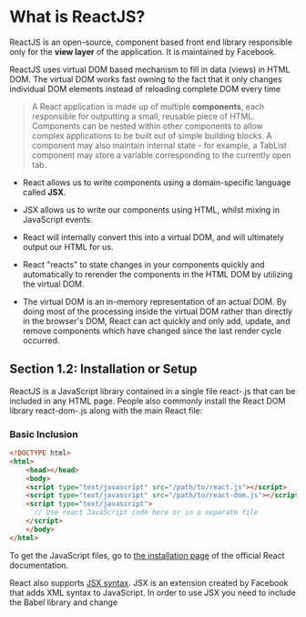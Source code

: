 # What is ReactJS?

ReactJS is an open-source, component based front end library responsible only for the **view layer** of the application. It is maintained by Facebook.

ReactJS uses virtual DOM based mechanism to fill in data (views) in HTML DOM. The virtual DOM works fast owning to the fact that it only changes individual DOM elements instead of reloading complete DOM every time

> A React application is made up of multiple **components**, each responsible for outputting a small, reusable piece of HTML. Components can be nested within other components to
> allow complex applications to be built out of simple building blocks. A component may also maintain internal state - for example, a TabList component may store a variable
> corresponding to the currently open tab.

* React allows us to write components using a domain-specific language called **JSX**. 
* JSX allows us to write our components using HTML, whilst mixing in JavaScript events. 
* React will internally convert this into a virtual DOM, and will ultimately output our HTML for us.

* React "reacts" to state changes in your components quickly and automatically to rerender the components in the HTML DOM by utilizing the virtual DOM.
* The virtual DOM is an in-memory representation of an actual DOM. By doing most of the processing inside the virtual DOM rather than directly in the browser's DOM, React can act quickly and only add, update, and remove components which have changed since the last render cycle occurred.

## Section 1.2: Installation or Setup

ReactJS is a JavaScript library contained in a single file react-<version>.js that can be included in any HTML page. People also commonly install the React DOM library react-dom-<version>.js along with the main React file:

### Basic Inclusion

```html
<!DOCTYPE html>
<html>
    <head></head>
    <body>
    <script type="text/javascript" src="/path/to/react.js"></script>
    <script type="text/javascript" src="/path/to/react-dom.js"></script>
    <script type="text/javascript">
      // Use react JavaScript code here or in a separate file
    </script>
    </body>
</html>
```

To get the JavaScript files, go to [the installation page](https://facebook.github.io/react/docs/installation.html) of the official React documentation.

React also supports [JSX syntax](https://facebook.github.io/react/docs/jsx-in-depth.html). JSX is an extension created by Facebook that adds XML syntax to JavaScript. In order
to use JSX you need to include the Babel library and change <script type="text/babel"> in order to translate JSX to Javascript code.

```html
<!DOCTYPE html> <html>
<head></head>
  <body>
  <script type="text/javascript" src="/path/to/react.js"></script>
  <script type="text/javascript" src="/path/to/react-dom.js"></script>
  <script src="https://npmcdn.com/babel-core@5.8.38/browser.min.js"></script>
  <script type="text/babel">
        // Use react JSX code here or in a separate file
  </script>
    </body>
</html>
```

### Installing via npm

You can also install React using [npm](https://www.npmjs.com/) by doing the following:

```sh
npm install --save react react-dom
```
To use React in your JavaScript project, you can do the following:

```js
let React = require('react');
let ReactDOM = require('react-dom');
ReactDOM.render(<App />, ...);
```

### Installing via Yarn

Facebook released its own package manager named [Yarn](https://yarnpkg.com/), which can also be used to install React. 

After installing Yarn you just need to run this command:

```sh
yarn add react react-dom
```

You can then use React in your project in exactly the same way as if you had installed React via npm.

## Section 1.3: Hello World with Stateless Functions

Stateless components are getting their philosophy from functional programming. Which implies that: 
A function returns all time the same thing exactly on what is given to it.

### For example:

```js
const statelessSum = (a, b) => a + b;
let a = 0;
const statefulSum = () => a++;
```

* As you can see from the above example that, statelessSum is always will return the same values given a and b. However, statefulSum function will not return the same values given even no parameters.
* This type of function's behaviour is also called as a side-effect. Since, the component affects somethings beyond.
* So, it is advised to use stateless components more often, since they are side-effect free and will create the same behaviour always.
* That is what you want to be after in your apps because fluctuating state is the worst case scenario for a maintainable program.
* The most basic type of react component is one without state. React components that are pure functions of their props and do not require any internal state management can be written as simple JavaScript functions.
* These are said to be Stateless Functional Components because they are a function only of props, without having any state to keep track of.

Here is a simple example to illustrate the concept of a Stateless Functional Component:

```jsx
// In HTML
<div id="element"></div>

// In React
const MyComponent = props => {
return <h1>Hello, {props.name}!</h1>;
};
ReactDOM.render(<MyComponent name="Arun" />, element); // Will render <h1>Hello, Arun!</h1>
```

Note that all that this component does is render an h1 element containing the name prop. This component doesn't keep track of any state. Here's an ES6 example as well:

```jsx
import React from 'react'
const HelloWorld = props => ( <h1>Hello, {props.name}!</h1>
)

HelloWorld.propTypes = {
    name: React.PropTypes.string.isRequired
}
export default HelloWorld
```

## Section 1.4: Absolute Basics of Creating Reusable Components

### Components and Props

* As React concerns itself only with an application's view, the bulk of development in React will be the creation of components.
* A component represents a portion of the view of your application. "Props" are simply the attributes used on a JSX node (e.g.```jsx
  <SomeComponent someProp="some prop's value" /> ```), and are the primary way our application interacts with our components.
* In the snippet above, inside of SomeComponent, we would have access to this.props, whose value would be the object {someProp: "some prop's value"}.

* It can be useful to think of React components as simple functions - they take input in the form of "props", and produce output as markup.
*  Many simple components take this a step further, making themselves "Pure Functions", meaning they do not issue side effects, and are idempotent (given a set of inputs, the component will always produce the same output).
*  This goal can be formally enforced by actually creating components as functions, rather than "classes".
*  There are three ways of creating a React component:

**1. Functional ("Stateless") Components**

```jsx
const FirstComponent = props => (
  <div>{props.content}</div>
);
```

**2.React.createClass()**

```jsx
const SecondComponent = React.createClass({
  render: function () {
    return (
      <div>{this.props.content}</div>
    );
  }
});
```

**3.ES2015 Classes**
```jsx
class ThirdComponent extends React.Component {
    render() {
      return (
        <div>{this.props.content}</div>
    );
  }
}
```

These components are used in exactly the same way:

```jsx
const ParentComponent = function (props) {
  const someText = "FooBar";
  return (
    <FirstComponent content={someText} />
    <SecondComponent content={someText} />
    <ThirdComponent content={someText} />
  );
}
```

The above examples will all produce identical markup.

* Functional components cannot have "state" within them. So if your component needs to have a state, then go for class based components. Refer Creating Components for more information.
* As a final note, react props are immutable once they have been passed in, meaning they cannot be modified from within a component. 
* If the parent of a component changes the value of a prop, React handles replacing the old props with the new, the component will rerender itself using the new values.


## Section 1.5: Create React App

[create-react-app](https://github.com/facebookincubator/create-react-app) is a React app boilerplate generator created by Facebook. It provides a development environment configured for ease-of-use with minimal setup, including:

* ES6 and JSX transpilation
* Dev server with hot module reloading
* Code linting
* CSS auto-prefixing
* Build script with JS, CSS and image bundling, and sourcemaps Jest testing framework

### Installation

First, install create-react-app globally with node package manager (npm).

```sh
npm install -g create-react-app
```

Then run the generator in your chosen directory.

```sh
create-react-app my-app
```

Navigate to the newly created directory and run the start script.

```sh
cd my-app/
npm start
```

### Configuration

create-react-app is intentionally non-configurable by default. If non-default usage is required, for example, to use a compiled CSS language such as Sass, then the eject command can be used.

```sh
npm run eject
```

This allows editing of all configuration files. N.B. this is an irreversible process.

### Build React App

To build your app for production ready, run following command

```sh
npm run build
```

## Section 1.6: Hello World

### Without JSX

Here's a basic example that uses React's main API to create a React element and the React DOM API to render the React element in the browser.

```html
<!DOCTYPE html>
<html>
  <head>
    <meta charset="UTF-8" />
    <title>Hello React!</title>
    <!-- Include the React and ReactDOM libraries -->
    <script src="https://fb.me/react-15.2.1.js"></script>
    <script src="https://fb.me/react-dom-15.2.1.js"></script>
  </head>
  <body>
    <div id="example"></div>
    <script type="text/javascript">
      // create a React element rElement
      let rElement = React.createElement('h1', null, 'Hello, world!'); // dElement is a DOM container
      let dElement = document.getElementById('example'); // render the React element in the DOM container
      ReactDOM.render(rElement, dElement);
    </script>
  </body>
</html>
```

### With JSX

Instead of creating a React element from strings one can use JSX (a Javascript extension created by Facebook for adding XML syntax to JavaScript), which allows to write

```js
let rElement = React.createElement('h1', null, 'Hello, world!');
```

as the equivalent (and easier to read for someone familiar with HTML)

```jsx
let rElement = <h1>Hello, world!</h1>;
```

The code containing JSX needs to be enclosed in a **<script type="text/babel">** tag. Everything within this tag will be transformed to plain Javascript using the Babel library (that needs to be included in addition to the React libraries).

So finally the above example becomes:

```html
<!DOCTYPE html>
<html>
  <head>
    <meta charset="UTF-8" />
    <title>Hello React!</title>
    <!-- Include the React and ReactDOM libraries -->
    <script src="https://fb.me/react-15.2.1.js"></script>
    <script src="https://fb.me/react-dom-15.2.1.js"></script>
    <!-- Include the Babel library -->
    <script src="https://npmcdn.com/babel-core@5.8.38/browser.min.js"></script>
  </head>
  <body>
   <div id="example"></div>
    <script type="text/babel">
      // create a React element rElement using JSX
      let rElement = <h1>Hello, world!</h1>; // dElement is a DOM container
      let dElement = document.getElementById('example'); // render the React element in the DOM container
      ReactDOM.render(rElement, dElement);
    </script>
  </body>
</html>
```

## Section 1.7: Hello World Component

* A React component can be defined as an ES6 class that extends the base React.Component class.
* In its minimal form, a component must define a render method that specifies how the component renders to the DOM.
* The render method returns React nodes, which can be defined using JSX syntax as HTML-like tags.
* The following example shows how to define a minimal Component:

```js
import React from 'react'
class HelloWorld extends React.Component {
    render() {
      return <h1>Hello, World!</h1>
    }
}
export default HelloWorld
```

* A Component can also receive props. These are properties passed by its parent in order to specify some values the component cannot know by itself; a property can also contain a function that can be called by the component after certain events occur - for example, a button could receive a function for its onClick property and call it whenever it is clicked.
* When writing a component, its props can be accessed through the props object on the Component itself:

```js
import React from 'react'
class Hello extends React.Component {
    render() {
      return <h1>Hello, {this.props.name}!</h1>
    }
}
export default Hello
```

* The example above shows how the component can render an arbitrary string passed into the name prop by its parent. 

* Note that a component cannot modify the props it receives.

* A component can be rendered within any other component, or directly into the DOM if it's the topmost component, using ReactDOM.render and providing it with both the component and the DOM Node where you want the React tree to be rendered:

```jsx
import React from 'react'
import ReactDOM from 'react-dom'
import Hello from './Hello'

ReactDOM.render(<Hello name="Billy James" />, document.getElementById('main'))
```

By now you know how to make a basic component and accept props. Lets take this a step further and introduce state.

For demo sake, let's make our Hello World app, display only the first name if a full name is given.

```jsx
import React from 'react'
class Hello extends React.Component {
    constructor(props){
      //Since we are extending the default constructor, //handle default activities first.
      super(props);
      //Extract the first-name from the prop
      let firstName = this.props.name.split(" ")[0];
      //In the constructor, feel free to modify the //state property on the current context. this.state = {
      name: firstName
    }
}
//Look maa, no comma required in JSX based class defs!
render() {
    return <h1>Hello, {this.state.name}!</h1>
  }
}
export default Hello
```

**Note**: Each component can have it's own state or accept it's parent's state as a prop.

_____________

# Components

## Section 2.1: Creating Components

This is an extension of Basic Example:

### Basic Structure

```ts
import React, { Component } from 'react';
import { render } from 'react-dom';
class FirstComponent extends Component {
    render() {
        return ( <div>
                    Hello, {this.props.name}! I am a FirstComponent. </div>
               );
    }
}
render(
    <FirstComponent name={ 'User' } />,
    document.getElementById('content')
);
```

The above example is called a **stateless** component as it does not contain state (in the React sense of the word).

In such a case, some people find it preferable to use Stateless Functional Components, which are based on [ES6
arrow functions](https://developer.mozilla.org/en-US/docs/Web/JavaScript/Reference/Functions/Arrow_functions).

### Stateless Functional Components

- In many applications there are smart components that hold state but render dumb components that simply receive props and return HTML as JSX.
- Stateless functional components are much more reusable and have a positive performance impact on your application.

They have 2 main characteristics:

1. When rendered they receive an object with all the props that were passed down.
2. They must return the JSX to be rendered.

```ts
// When using JSX inside a module you must import React
import React from 'react';
import PropTypes from 'prop-types';
const FirstComponent = props => (
    <div>
        Hello, {props.name}! I am a FirstComponent.
    </div>
);
//arrow components also may have props validation
FirstComponent.propTypes = {
    name: PropTypes.string.isRequired,
}
// To use FirstComponent in another file it must be exposed through an export call:
export default FirstComponent;
```

### Stateful Components

In contrast to the 'stateless' components shown above, 'stateful' components have a state object that can be updated with the setState method. The state must be initialized in the constructor before it can be set:

```ts
import React, { Component } from 'react';

class SecondComponent extends Component {
    constructor(props) {
        super(props);

            this.state = {
                toggle: true
            };
            // This is to bind context when passing onClick as a callback

            this.onClick = this.onClick.bind(this);
    }
    onClick() {
            this.setState((prevState, props) => ({
                toggle: !prevState.toggle
            }));
    }
    render() {
        return (
            <div onClick={this.onClick}>
                Hello, {this.props.name}! I am a SecondComponent.
                <br />
                Toggle is: {this.state.toggle}
            </div>
        );
    }
}
```

- Extending a component with [PureComponent](https://facebook.github.io/react/docs/react-api.html#react.purecomponent) instead of Component will automatically implement the shouldComponentUpdate() lifecycle method with shallow prop and state comparison.
- This keeps your application more performant by reducing the amount of un-necessary renders that occur. This assumes your components are 'Pure' and always render the same output with the same state and props input.

### Higher Order Components

Higher order components (HOC) allow to share component functionality.

```ts
import React, { Component } from 'react';
const PrintHello = ComposedComponent => class extends Component {
    onClick() {
        console.log('hello');
    }

    /* The higher order component takes another component as a parameter
    and then renders it with additional props */
    render() {
        return <ComposedComponent {...this.props } onClick={this.onClick} />
    }
}

const FirstComponent = props => (
    <div onClick={ props.onClick }>
        Hello, {props.name}! I am a FirstComponent.
    </div>
);

const ExtendedComponent = PrintHello(FirstComponent);
```

Higher order components are used when you want to share logic across several components regardless of how different they render.

## Section 2.2: Basic Component

Given the following HTML file:

```html
<!DOCTYPE html>
<html>
  <head>
    <meta charset="utf-8" />
    <title>React Tutorial</title>
    <script src="https://cdnjs.cloudflare.com/ajax/libs/react/15.2.1/react.js"></script>
    <script src="https://cdnjs.cloudflare.com/ajax/libs/react/15.2.1/react-dom.js"></script>
    <script src="https://cdnjs.cloudflare.com/ajax/libs/babel-core/5.8.34/browser.min.js"></script>
  </head>
  <body>
    <div id="content"></div>
    <script type="text/babel" src="scripts/example.js"></script>
  </body>
</html>
```

You can create a basic component using the following code in a separate file:

### scripts/example.js

```jsx
import React, { Component } from 'react';
import ReactDOM from 'react-dom';
class FirstComponent extends Component {
  render() {
    return (
        <div className="firstComponent">
            Hello, world! I am a FirstComponent.
        </div>
    );
  }
}
ReactDOM.render(
<FirstComponent />, // Note that this is the same as the variable you stored above
  document.getElementById('content')
);
```

You will get the following result (note what is inside of div#content):

```html
<!DOCTYPE html>
<html>
  <head>
    <meta charset="utf-8" />
    <title>React Tutorial</title>
    <script src="https://cdnjs.cloudflare.com/ajax/libs/react/15.2.1/react.js"></script>
    <script src="https://cdnjs.cloudflare.com/ajax/libs/react/15.2.1/react-dom.js"></script>
    <script src="https://cdnjs.cloudflare.com/ajax/libs/babel-core/5.8.34/browser.min.js"></script>
  </head>
  <body>
        <div id="content">
            <div className="firstComponent">
                Hello, world! I am a FirstComponent.
            </div>
        </div>
        <script type="text/babel" src="scripts/example.js"></script>
    </body>
</html>
```

## Section 2.3: Nesting Components

A lot of the power of ReactJS is its ability to allow nesting of components. Take the following two components:

```jsx
let React = require('react');
let createReactClass = require('create-react-class');

let CommentList = reactCreateClass({
    render: function() {
        return (
            <div className="commentList">
                Hello, world! I am a CommentList.
            </div>
        );
    }
});
let CommentForm = reactCreateClass({
    render: function() {
        return (
            <div className="commentForm">
                Hello, world! I am a CommentForm.
            </div>
        );
    }
});
```

You can nest and refer to those components in the definition of a different component:

```jsx
let React = require('react');
let createReactClass = require('create-react-class');
let CommentBox = reactCreateClass({
        render: function() {
            return (
                <div className="commentBox">
                    <h1>Comments</h1>
                    <CommentList /> // Which was defined above and can be reused
                    <CommentForm /> // Same here
                </div>
            );
        }
});
```

### 1. Nesting without using children

(continued from above)

```jsx
let CommentList = reactCreateClass({
    render: function() {
        return (
            <div className="commentList">
                <ListTitle/>
                Hello, world! I am a CommentList.
            </div>
        );
    }
});
```

This is the style where A composes B and B composes C.

#### Pros

- Easy and fast to separate UI elements
- Easy to inject props down to children based on the parent component's state

#### Cons

- Less visibility into the composition architecture
- Less reusability
  
#### Good if

- B and C are just presentational components
- B should be responsible for C's lifecycle


### 2. Nesting using children

(continued from above)

```jsx
let CommentBox = reactCreateClass({
    render: function() {
        return (
            <div className="commentBox">
                <h1>Comments</h1>
                <CommentList>
                    <ListTitle/> // child
                </CommentList>
                <CommentForm />
              </div>
        );
    }
});
```

This is the style where A composes B and A tells B to compose C. More power to parent components.

#### Pros

- Better components lifecycle management
- Better visibility into the composition architecture
- Better reusuability


#### Cons

- Injecting props can become a little expensive
- Less flexibility and power in child components

#### Good if

- B should accept to compose something different than C in the future or somewhere else
- A should control the lifecycle of C

* B would render C using this.props.children, and there isn't a structured way for B to know what those children are for.
* So, B may enrich the child components by giving additional props down, but if B needs to know exactly what they are, #3 might be a better option.

### 3. Nesting using props

(continued from above)

```jsx
let CommentBox = reactCreateClass({
    render: function() {
        return (
            <div className="commentBox">
                <h1>Comments</h1>
                <CommentList title={ListTitle}/> //prop <CommentForm />
            </div>
        );
    }
});
```

This is the style where A composes B and B provides an option for A to pass something to compose for a specific purpose. More structured composition.

#### Pros

- Composition as a feature
- Easy validation
- Better composaiblility

#### Cons

- Injecting props can become a little expensive
- Less flexibility and power in child components

#### Good if

- B has specific features defined to compose something
- B should only know how to render not what to render

#3 is usually a must for making a public library of components but also a good practice in general to make composable components and clearly define the composition features. #1 is the easiest and fastest to make something that works, but #2 and #3 should provide certain benefits in various use cases.

## Section 2.4: Props

Props are a way to pass information into a React component, they can have any type including functions - sometimes referred to as callbacks.

In JSX props are passed with the attribute syntax

```jsx
<MyComponent userID={123} />
```

Inside the definition for MyComponent userID will now be accessible from the props object

```jsx
// The render function inside MyComponent
render() {
    return (
        <span>The user's ID is {this.props.userID}</span>
    )
}
```

It's important to define all props, their types, and where applicable, their default value:

```jsx
// defined at the bottom of MyComponent
MyComponent.propTypes = {
    someObject: React.PropTypes.object,
    userID: React.PropTypes.number.isRequired,
    title: React.PropTypes.string
};
MyComponent.defaultProps = {
    someObject: {},
    title: 'My Default Title'
}
```

- In this example the prop someObject is optional, but the prop userID is required.
- If you fail to provide userID to MyComponent, at runtime the React engine will show a console warning you that the required prop was not provided.
- Beware though, this warning is only shown in the development version of the React library, the production version will not log any warnings.

Using defaultProps allows you to simplify

```jsx
const { title = 'My Default Title' } = this.props;
console.log(title);
```

to 

```jsx
console.log(this.props.title);
```

It's also a safeguard for use of object array and functions. If you do not provide a default prop for an object, the following will throw an error if the prop is not passed:

```jsx
if (this.props.someObject.someKey)
```

In example above, this.props.someObject is undefined and therefore the check of someKey will throw an error and the code will break. With the use of defaultProps you can safely use the above check.

## Section 2.5: Component states - Dynamic user-interface

Suppose we want to have the following behaviour - We have a heading (say h3 element) and on clicking it, we want it to become an input box so that we can modify heading name. React makes this highly simple and intuitive using component states and if else statements. (Code explanation below)

```jsx
// I have used ReactBootstrap elements. But the code works with regular html elements also
let Button = ReactBootstrap.Button;
let Form = ReactBootstrap.Form;

let FormGroup = ReactBootstrap.FormGroup;
let FormControl = ReactBootstrap.FormControl;

let Comment = reactCreateClass({
    getInitialState: function() {
        return {show: false, newTitle: ''};
    },

    handleTitleSubmit: function() {
        //code to handle input box submit - for example, issue an ajax request to change name in database
    },

    handleTitleChange: function(e) {

        //code to change the name in form input box. newTitle is initialized as empty string. We need to update it with the string currently entered by user in the form
        this.setState({newTitle: e.target.value});
    },
    changeComponent: function() {
        // this toggles the show variable which is used for dynamic UI this.setState({show: !this.state.show)};
    },

render: function() {

    let clickableTitle;
    if(this.state.show) {
        clickableTitle = <Form inline onSubmit={this.handleTitleSubmit}>
                            <FormGroup controlId="formInlineTitle">
                                <FormControl type="text" onChange={this.handleTitleChange}>
                            </FormGroup>
                         </Form>;
    } else {
        clickabletitle = <div>
                            <Button bsStyle="link" onClick={this.changeComponent}>
                                <h3> Default Text </h3>
                            </Button>
                        </div>;
        }
        return (
            <div className="comment">
                {clickableTitle}
            </div>
        );
    }
});
ReactDOM.render(
    <Comment />, document.getElementById('content')
);
```

- The main part of the code is the **clickableTitle** variable. Based on the state variable **show**, it can be either be a Form element or a Button element. React allows nesting of components.
- So we can add a {clickableTitle} element in the render function. It looks for the clickableTitle variable. Based on the value 'this.state.show', it displays the corresponding element.

## Section 2.6: Variations of Stateless Functional Components

```js
const languages = [
    'JavaScript',
    'Python',
    'Java',
    'Elm',
    'TypeScript',
    'C#',
    'F#'
]
```

```js
// one liner
const Language = ({language}) => <li>{language}</li>

Language.propTypes = {
  message: React.PropTypes.string.isRequired
}
```

```js
/**
* If there are more than one line.
* Please notice that round brackets are optional here, * However it's better to use them for readability
*/
const LanguagesList = ({languages}) => {
      <ul>
        {languages.map(language => <Language language={language} />)}
      </ul>
}
LanguagesList.PropTypes = {
  languages: React.PropTypes.array.isRequired
}
```

```jsx
/**
 * This syntax is used if there are more work beside just JSX presentation
 * For instance some data manipulations needs to be done.
 * Please notice that round brackets after return are required,
 * Otherwise return will return nothing (undefined)
 */
const LanguageSection = ({header, languages}) => {
// do some work
const formattedLanguages = languages.map(language => language.toUpperCase()) return (
    <fieldset>
      <legend>{header}</legend>
      <LanguagesList languages={formattedLanguages} />
    </fieldset>
  )
}
LanguageSection.PropTypes = {
  header: React.PropTypes.string.isRequired,
  languages: React.PropTypes.array.isRequired
}
ReactDOM.render(
  <LanguageSection
    header="Languages"
    languages={languages}
  />,
  document.getElementById('app')
)
```

## Section 2.7: setState pitfalls

You should use caution when using setState in an asynchronous context. For example, you might try to call setState in the callback of a get request:

```jsx
class MyClass extends React.Component {
    constructor() {
        super();

        this.state = {
            user: {}
        };
    }

    componentDidMount() {
        this.fetchUser();
    }

    fetchUser() {
        $.get('/api/users/self')
            .then((user) => {
                this.setState({user: user});
        });
    }
    render() {
        return <h1>{this.state.user}</h1>;
    }
}
```

This could call problems - if the callback is called after the Component is dismounted, then this.setState won't be a function. Whenever this is the case, you should be careful to ensure your usage of setState is cancellable.

In this example, you might wish to cancel the XHR request when the component dismounts:

```jsx
class MyClass extends React.Component {
    constructor() {
        super();
        this.state = {
            user: {},
            xhr: null
        };
    }

    componentWillUnmount() {
        let xhr = this.state.xhr;

        // Cancel the xhr request, so the callback is never called
        if (xhr && xhr.readyState != 4) {
            xhr.abort();
        }    
    }
    componentDidMount() {
        this.fetchUser();
    }
    fetchUser() {
        let xhr = $.get('/api/users/self')
                    .then((user) => {
                        this.setState({user: user});
                    });
                this.setState({xhr: xhr});
    }
}
```

The async method is saved as a state. In the componentWillUnmount you perform all your cleanup - including canceling the XHR request.

You could also do something more complex. In this example, I'm creating a 'stateSetter' function that accepts the this object as an argument and prevents this.setState when the function cancel has been called:

```jsx
function stateSetter(context) {
    var cancelled = false;
    return {
        cancel: function () {
            cancelled = true;
        },
        setState(newState) {
            if (!cancelled) {
                context.setState(newState);
            }
        }
    }
}
class Component extends React.Component {
    constructor(props) {
    super(props);
    this.setter = stateSetter(this);
    this.state = {
            user: 'loading'
        };
    }
    componentWillUnmount() {
        this.setter.cancel();
    }
    componentDidMount() {
        this.fetchUser();
    }
    fetchUser() {
        $.get('/api/users/self')
            .then((user) => {
                this.setter.setState({user: user});
        });
    }
    render() {
        return <h1>{this.state.user}</h1>
    }
}
```

This works because the cancelled variable is visible in the setState closure we created.

------------------




